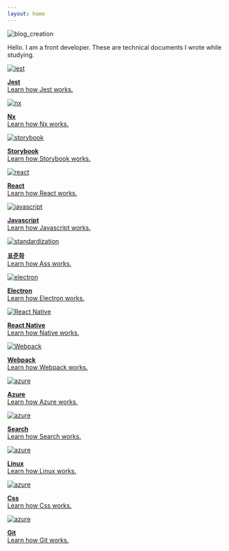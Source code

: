 ```yaml
---
layout: home
---
```


![blog_creation](https://img.shields.io/badge/blog_creation-2022_05_11-blue.svg)

Hello. I am a front developer. These are technical documents I wrote while studying.

<div class="sd-container-fluid ">
    <div class="docutils">
        <a class="docutil" href="01 jest/2022-05-10-jest-learn-(1).html">
            <div class="sd-card">
                <div class="sd-card-body">
                    <img alt="jest" class="sd-width-auto" src="../images/logo jest-icon.png">
                    <p class="sd-card-text">
                        <strong>Jest</strong><br>
                        Learn how Jest works.
                    </p>
                </div>
            </div>
        </a>
        <a class="docutil" href="02 nx/2022-05-10-nx-learn.html">
            <div class="sd-card">
                <div class="sd-card-body">
                    <img alt="nx" class="sd-width-auto" src="../images/logo nx.png">
                    <p class="sd-card-text">
                        <strong>Nx</strong><br>
                        Learn how Nx works.
                    </p>
                </div>
            </div>
        </a>
        <a class="docutil" href="03 storybook/2022-05-10-storybook-learn.html">
            <div class="sd-card">
                <div class="sd-card-body">
                    <img alt="storybook" class="sd-width-auto" src="../images/logo storybook-icon.png">
                    <p class="sd-card-text">
                        <strong>Storybook</strong><br>
                        Learn how Storybook works.
                    </p>
                </div>
            </div>
        </a>
        <a class="docutil" href="04 react/2022-05-10-react-learn.html">
            <div class="sd-card">
                <div class="sd-card-body">
                    <img alt="react" class="sd-width-auto" src="../images/logo react-icon.png">
                    <p class="sd-card-text">
                        <strong>React</strong><br>
                        Learn how React works.
                    </p>
                </div>
            </div>
        </a>
        <a class="docutil" href="05 javascript/2022-05-10-javascript-learn.html">
            <div class="sd-card">
                <div class="sd-card-body">
                    <img alt="javascript" class="sd-width-auto" src="../images/logo javascript.png">
                    <p class="sd-card-text">
                        <strong>Javascript</strong><br>
                        Learn how Javascript works.
                    </p>
                </div>
            </div>
        </a>
        <a class="docutil" href="06 aas/2022-05-10-aas-learn.html">
            <div class="sd-card">
                <div class="sd-card-body">
                    <img alt="standardization" class="sd-width-auto" src="../images/logo aasx.png">
                    <p class="sd-card-text">
                        <strong>표준화</strong><br>
                        Learn how Ass works.
                    </p>
                </div>
            </div>
        </a>
        <a class="docutil" href="07 electron/2022-05-10-electron-learn.html">
            <div class="sd-card">
                <div class="sd-card-body">
                    <img alt="electron" class="sd-width-auto" src="../images/logo electron-icon.png">
                    <p class="sd-card-text">
                        <strong>Electron</strong><br>
                        Learn how Electron works.
                    </p>
                </div>
            </div>
        </a>
        <a class="docutil" href="08 react native/2022-05-10-react-native-learn.html">
            <div class="sd-card">
                <div class="sd-card-body">
                    <img alt="React Native" class="sd-width-auto" src="../images/logo react-icon.png">
                    <p class="sd-card-text">
                        <strong>React Native</strong><br>
                        Learn how Native works.
                    </p>
                </div>
            </div>
        </a>
        <a class="docutil" href="09 webpack/2022-05-10-webpack-learn.html">
            <div class="sd-card">
                <div class="sd-card-body">
                    <img alt="Webpack" class="sd-width-auto" src="../images/logo webpack-icon.png">
                    <p class="sd-card-text">
                        <strong>Webpack</strong><br>
                        Learn how Webpack works.
                    </p>
                </div>
            </div>
        </a>
        <a class="docutil" href="10 azure/2022-05-10-azure-learn.html">
            <div class="sd-card">
                <div class="sd-card-body">
                    <img alt="azure" class="sd-width-auto" src="../images/logo Microsoft_Azure.png">
                    <p class="sd-card-text">
                        <strong>Azure</strong><br>
                        Learn how Azure works.
                    </p>
                </div>
            </div>
        </a>
        <a class="docutil" href="11 search/2022-05-10-search.html">
            <div class="sd-card">
                <div class="sd-card-body">
                    <img alt="azure" class="sd-width-auto" src="../images/logo search.png">
                    <p class="sd-card-text">
                        <strong>Search</strong><br>
                        Learn how Search works.
                    </p>
                </div>
            </div>
        </a>
        <a class="docutil" href="12 linux/2022-05-10-linux-learn.html">
            <div class="sd-card">
                <div class="sd-card-body">
                    <img alt="azure" class="sd-width-auto" src="../images/logo linux-icon.png">
                    <p class="sd-card-text">
                        <strong>Linux</strong><br>
                        Learn how Linux works.
                    </p>
                </div>
            </div>
        </a>
        <a class="docutil" href="13 css/2022-05-10-css-learn.html">
            <div class="sd-card">
                <div class="sd-card-body">
                    <img alt="azure" class="sd-width-auto" src="../images/logo css3.png">
                    <p class="sd-card-text">
                        <strong>Css</strong><br>
                        Learn how Css works.
                    </p>
                </div>
            </div>
        </a>
        <a class="docutil" href="14 git/2022-05-31-git-learn.html">
            <div class="sd-card">
                <div class="sd-card-body">
                    <img alt="azure" class="sd-width-auto" src="../images/logo git-icon.png">
                    <p class="sd-card-text">
                        <strong>Git</strong><br>
                        Learn how Git works.
                    </p>
                </div>
            </div>
        </a>
    </div>
</div>